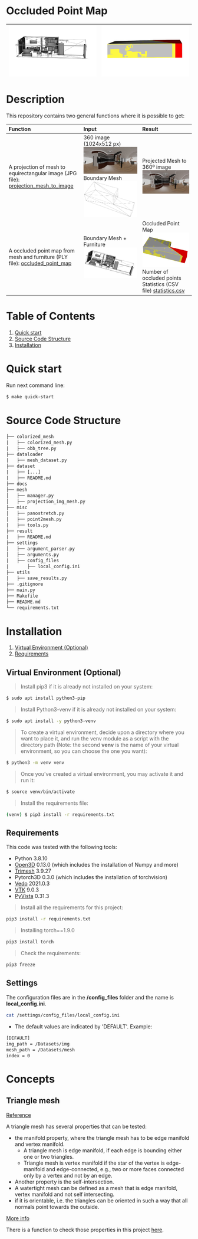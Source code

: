 

# Occluded Point Map
| ![mesh&furniture](/docs/mesh&furniture.gif) |  ![color_mesh](/docs/colored_mesh.gif) |
|:-----------|:------------|


# Description
This repository contains two general functions where it is possible to get:

| Function |  Input |  Result |
|:-----------|:------------|:--------------|
| A projection of mesh to equirectangular image (JPG file): [projection_mesh_to_image](https://github.com/EvaAlmansa/ColorizedMesh/blob/master/mesh/manager.py#L188) | 360 image (1024x512 px) ![equi_img](/docs/living_room4_1.jpg) Boundary Mesh ![mesh](/docs/living_room4_1_mesh.png)<!-- .element height="50%" width="50%" -->  | Projected Mesh to 360º image ![project_mesh2equi](/docs/living_room4_1_projected.jpg) |
| A occluded point map from mesh and furniture (PLY file): [occluded_point_map](https://github.com/EvaAlmansa/ColorizedMesh/blob/master/colorized_mesh/colorized_mesh.py#140) | Boundary Mesh + Furniture![compl_mesh](/docs/living_room4_1_furniture_mesh.png) | Occluded Point Map ![occluded_point_map](/docs/living_room4_1_occl_map.jpg) Number of occluded points Statistics (CSV file) [statistics.csv](https://github.com/EvaAlmansa/ColorizedMesh/blob/master/result/statistics.csv) |


# Table of Contents
1. [Quick start](#quick-start)
1. [Source Code Structure](#source-code-structure)
1. [Installation](#installation)

# Quick start 

Run next command line:
```bash
$ make quick-start
```

# Source Code Structure

```
├── colorized_mesh
|   ├── colorized_mesh.py
|   ├── obb_tree.py
├── dataloader
|   ├── mesh_dataset.py
├── dataset
|   ├── [...]
|   ├── README.md
├── docs
├── mesh
│   ├── manager.py
│   ├── projection_img_mesh.py
├── misc
│   ├── panostretch.py
│   ├── point2mesh.py
|   ├── tools.py
├── result
|   ├── README.md
├── settings
│   ├── argument_parser.py
│   ├── arguments.py
|   ├── config_files
|       ├── local_config.ini
├── utils
│   ├── save_results.py
├── .gitignore
├── main.py
├── Makefile
├── README.md
└── requirements.txt
```

# Installation

1. [Virtual Environment (Optional)](#virtual-environment-optional) 
1. [Requirements](#requirements)


## Virtual Environment (Optional) 

> Install pip3 if it is already not installed on your system:
```bash
$ sudo apt install python3-pip
```
> Install Python3-venv if it is already not installed on your system:
```bash
$ sudo apt install -y python3-venv
```
> To create a virtual environment, decide upon a directory where you want to place it, and run the venv module as a script with the directory path (Note: the second **venv** is the name of your virtual environment, so you can choose the one you want):
```bash
$ python3 -m venv venv
```
> Once you’ve created a virtual environment, you may activate it and run it:
```bash
$ source venv/bin/activate
```
> Install the requirements file:
```bash
(venv) $ pip3 install -r requirements.txt
```

## Requirements 
This code was tested with the following tools: 
* Python 3.8.10 
* [Open3D](http://www.open3d.org/docs/release/index.html) 0.13.0 (which includes the installation of Numpy and more) 
* [Trimesh](https://github.com/mikedh/trimesh) 3.9.27
* Pytorch3D 0.3.0 (which includes the installation of torchvision) 
* [Vedo](https://github.com/marcomusy/vedo) 2021.0.3
* [VTK](https://kitware.github.io/vtk-examples/site/Python/) 9.0.3
* [PyVista](https://docs.pyvista.org/getting-started/why.html) 0.31.3

> Install all the requirements for this project:
```bash
pip3 install -r requirements.txt
```
> Installing torch==1.9.0 
```bash
pip3 install torch
``` 
> Check the requirements:
```bash
pip3 freeze
```

## Settings
The configuration files are in the **/config_files** folder and the name is **local_config.ini**.
```bash
cat /settings/config_files/local_config.ini
```
* The default values are indicated by 'DEFAULT'. Example:
```
[DEFAULT]
img_path = /Datasets/img
mesh_path = /Datasets/mesh
index = 0
```

# Concepts

## Triangle mesh 
[Reference](http://www.open3d.org/docs/release/tutorial/geometry/mesh.html#Mesh-properties)

A triangle mesh has several properties that can be tested:
* the manifold property, where the triangle mesh has to be edge manifold and vertex manifold. 
    - A triangle mesh is edge manifold, if each edge is bounding either one or two triangles. 
    - Triangle mesh is vertex manifold if the star of the vertex is edge-manifold and edge-connected, e.g., two or more faces connected only by a vertex and not by an edge. 
* Another property is the self-intersection. 
* A watertight mesh can be defined as a mesh that is edge manifold, vertex manifold and not self intersecting. 
* if it is orientable, i.e. the triangles can be oriented in such a way that all normals point towards the outside. 

[More info](https://www.sculpteo.com/en/3d-learning-hub/create-3d-file/fix-non-manifold-geometry/)

There is a function to check those properties in this project [here](https://github.com/EvaAlmansa/ColorizedMesh/blob/master/mesh/manager.py#L82).